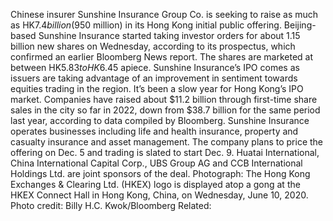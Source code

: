 Chinese insurer Sunshine Insurance Group Co. is seeking to raise as much as HK$7.4 billion ($950 million) in its Hong Kong initial public offering.
Beijing-based Sunshine Insurance started taking investor orders for about 1.15 billion new shares on Wednesday, according to its prospectus, which confirmed an earlier Bloomberg News report. The shares are marketed at between HK$5.83 to HK$6.45 apiece.
Sunshine Insurance’s IPO comes as issuers are taking advantage of an improvement in sentiment towards equities trading in the region. It’s been a slow year for Hong Kong’s IPO market. Companies have raised about $11.2 billion through first-time share sales in the city so far in 2022, down from $38.7 billion for the same period last year, according to data compiled by Bloomberg.
Sunshine Insurance operates businesses including life and health insurance, property and casualty insurance and asset management. The company plans to price the offering on Dec. 5 and trading is slated to start Dec. 9.
Huatai International, China International Capital Corp., UBS Group AG and CCB International Holdings Ltd. are joint sponsors of the deal.
Photograph: The Hong Kong Exchanges &amp; Clearing Ltd. (HKEX) logo is displayed atop a gong at the HKEX Connect Hall in Hong Kong, China, on Wednesday, June 10, 2020. Photo credit: Billy H.C. Kwok/Bloomberg
Related: